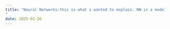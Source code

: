 ```yaml
---
title: "Neural Networks:this is what i wanted to explain. NN is a model use din deep learning
"
date: 2025-02-26
---
```

